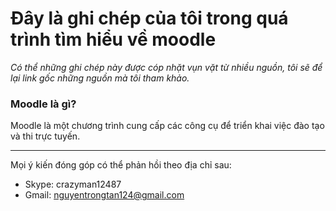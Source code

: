 ﻿Đây là ghi chép của tôi trong quá trình tìm hiểu về moodle
====

*Có thể những ghi chép này được cóp nhặt vụn vặt từ nhiều nguồn, tôi sẽ để lại link gốc những nguồn mà tôi tham khảo.*

### Moodle là gì?

Moodle là một chương trình cung cấp các công cụ để triển khai việc đào tạo và thi trực tuyến.

----
Mọi ý kiến đóng góp có thể phản hồi theo địa chỉ sau:
- Skype: crazyman12487
- Gmail: nguyentrongtan124@gmail.com
